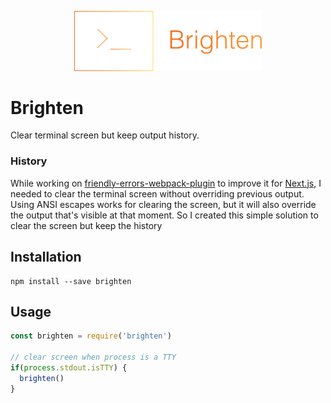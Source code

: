 <p align="center"><img width="300" src="images/logo.png"></p>

# Brighten

Clear terminal screen but keep output history.

### History

While working on [friendly-errors-webpack-plugin](https://github.com/geowarin/friendly-errors-webpack-plugin) to improve it for [Next.js](https://github.com/zeit/next.js), I needed to clear the terminal screen without overriding previous output. Using ANSI escapes works for clearing the screen, but it will also override the output that's visible at that moment. So I created this simple solution to clear the screen but keep the history

## Installation

```
npm install --save brighten
```

## Usage

```js
const brighten = require('brighten')

// clear screen when process is a TTY
if(process.stdout.isTTY) {
  brighten()
}
```
